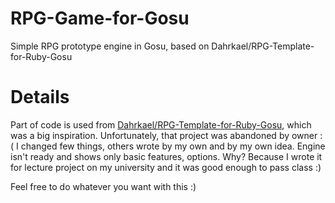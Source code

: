 RPG-Game-for-Gosu
=================

Simple RPG prototype engine in Gosu, based on Dahrkael/RPG-Template-for-Ruby-Gosu


Details
=======

Part of code is used from [Dahrkael/RPG-Template-for-Ruby-Gosu](https://github.com/Dahrkael/RPG-Template-for-Ruby-Gosu/ "Dahrkael/RPG-Template-for-Ruby-Gosu"), which was a big inspiration. Unfortunately, that project was abandoned by owner :(
I changed few things, others wrote by my own and by my own idea. Engine isn't ready and shows only basic features, options. Why? Because I wrote it for lecture project on my university and it was good enough to pass class :)

Feel free to do whatever you want with this :)
